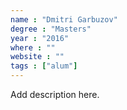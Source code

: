 ```yaml
---
name : "Dmitri Garbuzov"
degree : "Masters"
year : "2016"
where : ""
website : ""
tags : ["alum"]
---
```

Add description here.
